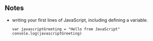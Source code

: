 ## Notes
- writing your first lines of JavaScript, including defining a variable.
  ```
  var javascriptGreeting = "Hello from JavaScript"
  console.log(javascriptGreeting)
  ```

